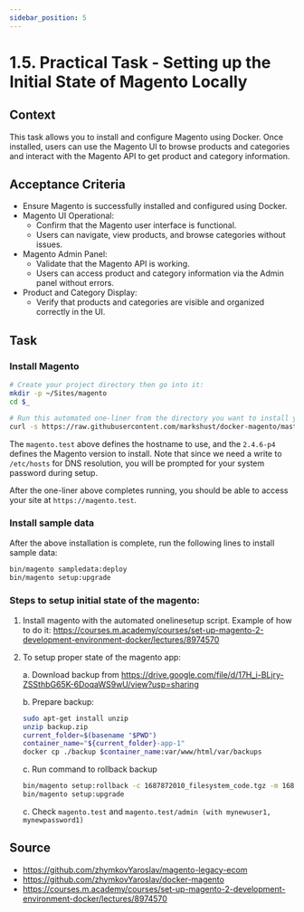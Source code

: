 ```yaml
---
sidebar_position: 5
---
```


# 1.5. Practical Task - Setting up the Initial State of Magento Locally

## Context

This task allows you to install and configure Magento using Docker. Once installed, users can use the Magento UI to browse products and categories and interact with the Magento API to get product and category information.


## Acceptance Criteria

- Ensure Magento is successfully installed and configured using Docker.
- Magento UI Operational:
  - Confirm that the Magento user interface is functional.
  - Users can navigate, view products, and browse categories without issues.
- Magento Admin Panel:
  - Validate that the Magento API is working.
  - Users can access product and category information via the Admin panel without errors.
- Product and Category Display:
  - Verify that products and categories are visible and organized correctly in the UI.


## Task

### Install Magento

```bash
# Create your project directory then go into it:
mkdir -p ~/Sites/magento
cd $_

# Run this automated one-liner from the directory you want to install your project.
curl -s https://raw.githubusercontent.com/markshust/docker-magento/master/lib/onelinesetup | bash -s -- magento.test 2.4.6-p4 community
```

The `magento.test` above defines the hostname to use, and the `2.4.6-p4` defines the Magento version to install. Note that since we need a write to `/etc/hosts` for DNS resolution, you will be prompted for your system password during setup.

After the one-liner above completes running, you should be able to access your site at `https://magento.test`.

### Install sample data

After the above installation is complete, run the following lines to install sample data:

```bash
bin/magento sampledata:deploy
bin/magento setup:upgrade
```


### Steps to setup initial state of the magento:

1. Install magento with the automated onelinesetup script. Example of how to do it:  https://courses.m.academy/courses/set-up-magento-2-development-environment-docker/lectures/8974570

2. To setup proper state of the magento app:  
    
    a. Download backup from https://drive.google.com/file/d/17H_i-BLjry-ZSSthbG65K-6DoqaWS9wU/view?usp=sharing  

    b. Prepare backup:  

    ```bash
    sudo apt-get install unzip
    unzip backup.zip
    current_folder=$(basename "$PWD")
    container_name="${current_folder}-app-1"
    docker cp ./backup $container_name:var/www/html/var/backups
    ```   

    c. Run command to rollback backup  

    ```bash
    bin/magento setup:rollback -c 1687872010_filesystem_code.tgz -m 1687872010_filesystem_media.tgz -d  1687872010_db.sql
    bin/magento setup:upgrade

    ```

    c. Check `magento.test` and `magento.test/admin (with mynewuser1, mynewpassword1)` 
    

## Source

- https://github.com/zhymkovYaroslav/magento-legacy-ecom
- https://github.com/zhymkovYaroslav/docker-magento
- https://courses.m.academy/courses/set-up-magento-2-development-environment-docker/lectures/8974570

